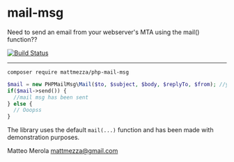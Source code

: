 # mail-msg
Need to send an email from your webserver's MTA using the mail() function??

[![Build Status](https://travis-ci.org/mattmezza/php-mail-msg.svg?branch=master)](https://travis-ci.org/mattmezza/php-mail-msg)

----

`composer require mattmezza/php-mail-msg`

```php
$mail = new PHPMailMsg\Mail($to, $subject, $body, $replyTo, $from); //you can specify a $mailer as last param
if($mail->send()) {
  //mail msg has been sent
} else {
  // Ooopss
}
```

The library uses the default `mail(...)` function and has been made with demonstration purposes.


Matteo Merola <mattmezza@gmail.com>
